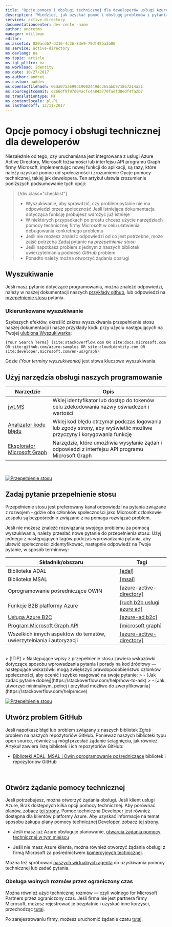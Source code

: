 ```yaml
---
title: "Opcje pomocy i obsługi technicznej dla deweloperów usługi Azure Identity | Dokumentacja firmy Microsoft"
description: "Wiedzieć, jak uzyskać pomoc i obsługę problemów i pytania związane z rozwojem podczas tworzenia aplikacji, które integrują się z tożsamości Microsoft Azure (Azure Active Directory i zarządzanych kont usług)"
services: active-directory
documentationcenter: dev-center-name
author: andretms
manager: mtillman
editor: 
ms.assetid: 820acdb7-d316-4c3b-8de9-79df48ba3b06
ms.service: active-directory
ms.devlang: na
ms.topic: article
ms.tgt_pltfrm: na
ms.workload: identity
ms.date: 10/27/2017
ms.author: andret
ms.custom: aaddev
ms.openlocfilehash: 06da07aa699d19602449dc365abb971867214a31
ms.sourcegitcommit: e266df9f97d04acfc4a843770fadfd8edf4fa2b7
ms.translationtype: MT
ms.contentlocale: pl-PL
ms.lasthandoff: 12/11/2017
---
```

# <a name="support-and-help-options-for-developers"></a>Opcje pomocy i obsługi technicznej dla deweloperów 

Niezależnie od tego, czy uruchamiana jest integrowana z usługi Azure Active Directory, Microsoft tożsamości lub interfejsu API programu Graph firmy Microsoft, implementując nowej funkcji do aplikacji, są razy, które należy uzyskać pomoc od społeczności i zrozumienie Opcje pomocy technicznej, takiej jak dewelopera. Ten artykuł ułatwia zrozumienie poniższych podsumowanie tych opcji:

> [!div class="checklist"]
> * Wyszukiwanie, aby sprawdzić, czy problem pytanie nie ma odpowiedzi przez społeczność Jeśli istniejąca dokumentacja dotycząca funkcję próbujesz wdrożyć już istnieje
> * W niektórych przypadkach po prostu chcesz użycie narzędziach pomocy technicznej firmy Microsoft w celu ułatwienia debugowania konkretnego problemu
> * Jeśli nie możesz znaleźć odpowiedzi od co jest potrzebne, może zajść potrzeba Zadaj pytanie na *przepełnienie stosu*
> * Jeśli napotkasz problem z jednym z naszych bibliotek uwierzytelniania podnieść *GitHub* problem
> * Ponadto należy można otworzyć żądania obsługi


## <a name="search"></a>Wyszukiwanie

Jeśli masz pytanie dotyczące programowania, można znaleźć odpowiedzi, należy w naszej dokumentacji naszych [przykłady github](https://github.com/azure-samples), lub odpowiedzi na [przepełnienie stosu](https://www.stackoverflow.com) pytania.

### <a name="scoped-search"></a>Ukierunkowane wyszukiwanie
Szybszych efektów, określić zakres wyszukiwania przepełnienie stosu naszej dokumentacji i nasze przykłady kodu przy użyciu następujących na Twojej [ulubiona Wyszukiwarka](https://bing.com):
```
{Your Search Terms} (site:stackoverflow.com OR site:docs.microsoft.com OR site:github.com/azure-samples OR site:cloudidentity.com OR site:developer.microsoft.com/en-us/graph)
```
Gdzie *{Your terminy wyszukiwania}* jest słowa kluczowe wyszukiwania.
<br/>

## <a name="use-our-development-support-tools"></a>Użyj narzędzia obsługi naszych programowanie

|Narzędzie  |Opis  |
|---------|---------|
|[jwt.MS](https://jwt.ms)| Wklej identyfikator lub dostęp do tokenów celu zdekodowania nazwy oświadczeń i wartości |
|[Analizator kodu błędu](https://apps.dev.microsoft.com/portal/tools/errors)| Wklej kod błędu otrzymał podczas logowania lub zgody strony, aby wyświetlić możliwe przyczyny i korygowania funkcję |
|[Eksplorator Microsoft Graph](https://developer.microsoft.com/graph/graph-explorer)| Narzędzie, które umożliwia wysyłanie żądań i odpowiedzi z interfejsu API programu Microsoft Graph|

<br/>

[![Przepełnienie stosu](media/active-directory-develop-help-support/stackoverflow-logo.png)](https://www.stackoverflow.com)
## <a name="post-a-question-to-stack-overflow"></a>Zadaj pytanie przepełnienie stosu

Przepełnienie stosu jest preferowany kanał odpowiedzi na pytania związane z rozwojem - gdzie oba członków społeczności jako Microsoft członkowie zespołu są bezpośrednio związane z na pomaga rozwiązać problem.

Jeśli nie możesz znaleźć rozwiązania swojego problemu za pomocą wyszukiwania, należy przesłać nowe pytanie do przepełnienia stosu: Użyj jednego z następujących tagów podczas wprowadzania pytania, aby ułatwić społeczności zidentyfikować, następnie odpowiedź na Twoje pytanie, w sposób terminowy:

|Składnik/obszaru  |Tagi  |
|---------|---------|
|Biblioteka ADAL |[[adal]](http://stackoverflow.com/questions/tagged/adal)|
|Biblioteka MSAL     |[[msal]](http://stackoverflow.com/questions/tagged/msal)|
|Oprogramowanie pośredniczące OWIN  |[[azure-active-directory]](http://stackoverflow.com/questions/tagged/azure-active-directory)|
|[Funkcje B2B platformy Azure](https://docs.microsoft.com/azure/active-directory/active-directory-b2b-what-is-azure-ad-b2b)  |[[ruch b2b usługi azure ad]](http://stackoverflow.com/questions/tagged/azure-ad-b2b)|
|[Usługa Azure B2C](https://azure.microsoft.com/services/active-directory-b2c/)  |[[azure-ad b2c]](http://stackoverflow.com/questions/tagged/azure-ad-b2b)|
|[Program Microsoft Graph API](https://developer.microsoft.com/graph/) |[[microsoft graph]](http://stackoverflow.com/questions/tagged/microsoft-graph)
|Wszelkich innych aspektów do tematów, uwierzytelniania i autoryzacji |[[azure-active-directory]](http://stackoverflow.com/questions/tagged/azure-active-directory)
<br/>
> [!TIP]
> Następujące wpisy z przepełnienie stosu zawiera wskazówki dotyczące sposobu wprowadzania pytania i porady na kod źródłowy — następujące wskazówki mogą zwiększyć prawdopodobieństwo członków społeczności, aby ocenić i szybko reagować na swoje pytanie:  
> - [Jak zadać pytanie dobrej](https://stackoverflow.com/help/how-to-ask)
> - [Jak utworzyć minimalnym, pełnej i przykład możliwe do zweryfikowania](https://stackoverflow.com/help/mcve)

<br/>


[![Przepełnienie stosu](media/active-directory-develop-help-support/github-logo.png)](https://www.github.com)
## <a name="create-a-github-issue"></a>Utwórz problem GitHub

 Jeśli napotkasz błąd lub problem związany z naszych bibliotek Zgłoś problem na naszych repozytoriów GitHub. Ponieważ naszych biblioteki typu open source, również są mógł przesłać żądanie ściągnięcia, jak również. Artykuł zawiera listę bibliotek i ich repozytoriów GitHub:

- [Biblioteki ADAL, MSAL i Owin oprogramowanie pośredniczące](active-directory-authentication-libraries.md) bibliotek i repozytoriów GitHub

<br/>

## <a name="open-a-support-request"></a>Otwórz żądanie pomocy technicznej

Jeśli potrzebujesz, można otworzyć żądania obsługi. Jeśli klient usługi Azure, Brak dostępnych kilka opcji pomocy technicznej. Aby porównać planów, zobacz [tej strony](https://azure.microsoft.com/support/plans/). Pomoc techniczna Developer jest również dostępna dla klientów platformy Azure. Aby uzyskać informacje na temat sposobu zakupu plany pomocy technicznej Developer, zobacz [tej strony](https://azure.microsoft.com/support/plans/developer/).

- Jeśli masz już Azure obsługuje planowanie, [otwarcia żądania pomocy technicznej w tym miejscu](https://portal.azure.com/#blade/Microsoft_Azure_Support/HelpAndSupportBlade/newsupportrequest)

- Jeśli nie masz Azure klienta, można również otworzyć żądania obsługi z firmą Microsoft za pośrednictwem [komercyjnych technicznej](https://support.microsoft.com/en-us/gp/contactus81?Audience=Commercial).

Można też spróbować [naszych wirtualnych agenta](https://support.microsoft.com/contactus/?ws=support) do uzyskiwania pomocy technicznej lub zadać pytania.

### <a name="free-chat-support-for-a-limited-time"></a>Obsługa wolnych rozmów przez ograniczony czas

Można również użyć technicznej rozmów — czyli wolnego for Microsoft Partners przez ograniczony czas. Jeśli firma nie jest partnera firmy Microsoft, możesz rejestrować je bezpłatnie i uzyskać inne korzyści, przechodząc [tutaj](https://partners.microsoft.com/PartnerProgram/simplifiedenrollment.aspx).

Po zarejestrowaniu firmy, możesz uruchomić żądanie czatu [tutaj](https://aka.ms/devchat).